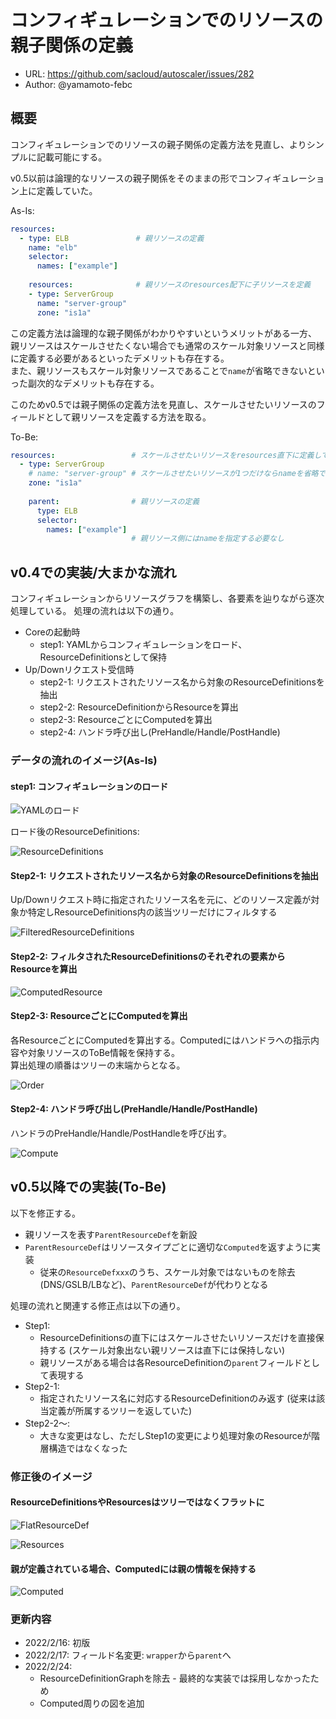 # コンフィギュレーションでのリソースの親子関係の定義

- URL: https://github.com/sacloud/autoscaler/issues/282
- Author: @yamamoto-febc

## 概要

コンフィギュレーションでのリソースの親子関係の定義方法を見直し、よりシンプルに記載可能にする。

v0.5以前は論理的なリソースの親子関係をそのままの形でコンフィギュレーション上に定義していた。

As-Is:
```yaml
resources:                 
  - type: ELB               # 親リソースの定義
    name: "elb" 
    selector:
      names: ["example"]
      
    resources:              # 親リソースのresources配下に子リソースを定義
    - type: ServerGroup
      name: "server-group" 
      zone: "is1a"
```

この定義方法は論理的な親子関係がわかりやすいというメリットがある一方、
親リソースはスケールさせたくない場合でも通常のスケール対象リソースと同様に定義する必要があるといったデメリットも存在する。  
また、親リソースもスケール対象リソースであることで`name`が省略できないといった副次的なデメリットも存在する。

このためv0.5では親子関係の定義方法を見直し、スケールさせたいリソースのフィールドとして親リソースを定義する方法を取る。

To-Be:
```yaml
resources:                 # スケールさせたいリソースをresources直下に定義していく
  - type: ServerGroup
    # name: "server-group" # スケールさせたいリソースが1つだけならnameを省略できる
    zone: "is1a"
    
    parent:                # 親リソースの定義
      type: ELB               
      selector:
        names: ["example"]
                           # 親リソース側にはnameを指定する必要なし
```

## v0.4での実装/大まかな流れ

コンフィギュレーションからリソースグラフを構築し、各要素を辿りながら逐次処理している。
処理の流れは以下の通り。

- Coreの起動時
    - step1: YAMLからコンフィギュレーションをロード、ResourceDefinitionsとして保持
- Up/Downリクエスト受信時
    - step2-1: リクエストされたリソース名から対象のResourceDefinitionsを抽出
    - step2-2: ResourceDefinitionからResourceを算出
    - step2-3: ResourceごとにComputedを算出
    - step2-4: ハンドラ呼び出し(PreHandle/Handle/PostHandle)

### データの流れのイメージ(As-Is)

#### step1: コンフィギュレーションのロード

![YAMLのロード](../images/resource_graph/step1_load.png)

ロード後のResourceDefinitions:

![ResourceDefinitions](../images/resource_graph/step1_resource_definitions.png)

#### Step2-1: リクエストされたリソース名から対象のResourceDefinitionsを抽出

Up/Downリクエスト時に指定されたリソース名を元に、どのリソース定義が対象か特定しResourceDefinitions内の該当ツリーだけにフィルタする

![FilteredResourceDefinitions](../images/resource_graph/step2-1.png)
  
#### Step2-2: フィルタされたResourceDefinitionsのそれぞれの要素からResourceを算出

![ComputedResource](../images/resource_graph/step2-2.png)

#### Step2-3: ResourceごとにComputedを算出

各ResourceごとにComputedを算出する。Computedにはハンドラへの指示内容や対象リソースのToBe情報を保持する。  
算出処理の順番はツリーの末端からとなる。

![Order](../images/resource_graph/step2-3_order.png)

#### Step2-4: ハンドラ呼び出し(PreHandle/Handle/PostHandle)

ハンドラのPreHandle/Handle/PostHandleを呼び出す。

![Compute](../images/resource_graph/step2-4.png)

## v0.5以降での実装(To-Be)

以下を修正する。

- 親リソースを表す`ParentResourceDef`を新設
- `ParentResourceDef`はリソースタイプごとに適切な`Computed`を返すように実装
  - 従来の`ResourceDefxxx`のうち、スケール対象ではないものを除去(DNS/GSLB/LBなど)、`ParentResourceDef`が代わりとなる

処理の流れと関連する修正点は以下の通り。

- Step1: 
  - ResourceDefinitionsの直下にはスケールさせたいリソースだけを直接保持する
    (スケール対象出ない親リソースは直下には保持しない)
  - 親リソースがある場合は各ResourceDefinitionの`parent`フィールドとして表現する
- Step2-1:
  - 指定されたリソース名に対応するResourceDefinitionのみ返す
    (従来は該当定義が所属するツリーを返していた)
- Step2-2〜:
  - 大きな変更はなし、ただしStep1の変更により処理対象のResourceが階層構造ではなくなった

### 修正後のイメージ

#### ResourceDefinitionsやResourcesはツリーではなくフラットに

![FlatResourceDef](../images/resource_graph/tobe_step1_reasource_fefinitions.png)

![Resources](../images/resource_graph/tobe_step2-3.png)

#### 親が定義されている場合、Computedには親の情報を保持する
![Computed](../images/resource_graph/tobe_step2-4.png)


### 更新内容

- 2022/2/16: 初版
- 2022/2/17: フィールド名変更: `wrapper`から`parent`へ
- 2022/2/24: 
    - ResourceDefinitionGraphを除去 - 最終的な実装では採用しなかったため
    - Computed周りの図を追加
